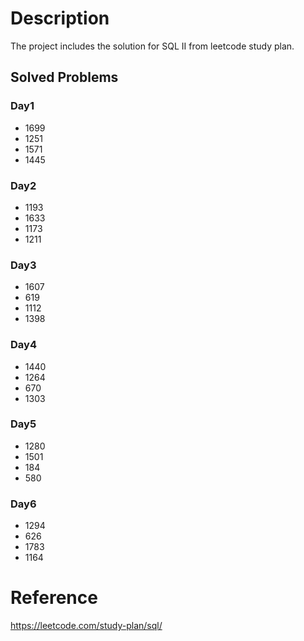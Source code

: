 # Description
The project includes the solution for SQL II from leetcode study plan.

## Solved Problems
### Day1
- 1699
- 1251
- 1571
- 1445
### Day2
- 1193
- 1633
- 1173
- 1211
### Day3
- 1607
- 619
- 1112
- 1398
### Day4
- 1440
- 1264
- 670
- 1303
### Day5
- 1280
- 1501
- 184
- 580
### Day6
- 1294
- 626
- 1783
- 1164

# Reference
https://leetcode.com/study-plan/sql/